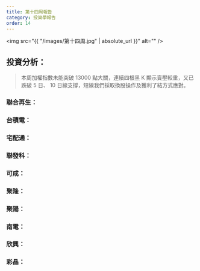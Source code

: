 ```yaml
---
title: 第十四周報告
category: 投資學報告
order: 14
---
```


<span class="image fit"><img src="{{ "/images/第十四周.jpg" | absolute_url }}" alt="" /></span>

## 投資分析：

> 本周加權指數未能突破 13000 點大關，連續四根黑 K 顯示賣壓較重，又已跌破 5 日、
> 10 日線支撐，短線我們採取換股操作及獲利了結方式應對。

### 聯合再生：


### 台積電：


### 宅配通：


### 聯發科：



### 可成：


### 聚隆：



### 聚陽：



### 南電：



### 欣興：



### 彩晶：


